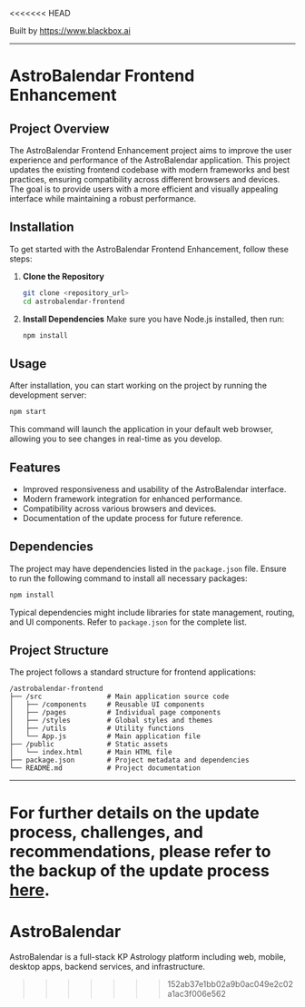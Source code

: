 <<<<<<< HEAD

Built by https://www.blackbox.ai

---

# AstroBalendar Frontend Enhancement

## Project Overview
The AstroBalendar Frontend Enhancement project aims to improve the user experience and performance of the AstroBalendar application. This project updates the existing frontend codebase with modern frameworks and best practices, ensuring compatibility across different browsers and devices. The goal is to provide users with a more efficient and visually appealing interface while maintaining a robust performance.

## Installation
To get started with the AstroBalendar Frontend Enhancement, follow these steps:

1. **Clone the Repository**
   ```bash
   git clone <repository_url>
   cd astrobalendar-frontend
   ```

2. **Install Dependencies**
   Make sure you have Node.js installed, then run:
   ```bash
   npm install
   ```

## Usage
After installation, you can start working on the project by running the development server:

```bash
npm start
```

This command will launch the application in your default web browser, allowing you to see changes in real-time as you develop.

## Features
- Improved responsiveness and usability of the AstroBalendar interface.
- Modern framework integration for enhanced performance.
- Compatibility across various browsers and devices.
- Documentation of the update process for future reference.

## Dependencies
The project may have dependencies listed in the `package.json` file. Ensure to run the following command to install all necessary packages:

```bash
npm install
```

Typical dependencies might include libraries for state management, routing, and UI components. Refer to `package.json` for the complete list.

## Project Structure
The project follows a standard structure for frontend applications:

```
/astrobalendar-frontend
├── /src                # Main application source code
│   ├── /components     # Reusable UI components
│   ├── /pages          # Individual page components
│   ├── /styles         # Global styles and themes
│   ├── /utils          # Utility functions
│   └── App.js          # Main application file
├── /public             # Static assets
│   └── index.html      # Main HTML file
├── package.json        # Project metadata and dependencies
└── README.md           # Project documentation
```

---

For further details on the update process, challenges, and recommendations, please refer to the backup of the update process [here](backup_of_update_process.md).
=======
# AstroBalendar

AstroBalendar is a full-stack KP Astrology platform including web, mobile, desktop apps, backend services, and infrastructure.
>>>>>>> 152ab37e1bb02a9b0ac049e2c02a1ac3f006e562
